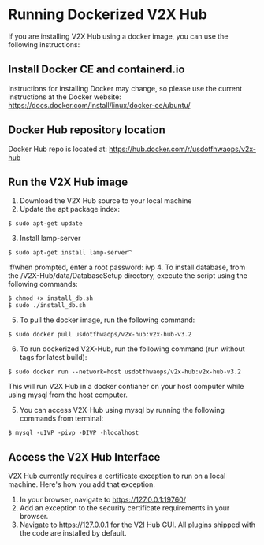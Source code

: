 # Running Dockerized V2X Hub

If you are installing V2X Hub using a docker image, you can use the following instructions:

## Install Docker CE and containerd.io

Instructions for installing Docker may change, so please use the current instructions at the Docker website:
https://docs.docker.com/install/linux/docker-ce/ubuntu/

## Docker Hub repository location

Docker Hub repo is located at: https://hub.docker.com/r/usdotfhwaops/v2x-hub

## Run the V2X Hub image

1.  Download the V2X Hub source to your local machine
2.  Update the apt package index:
```
$ sudo apt-get update
```
3. Install lamp-server
```
$ sudo apt-get install lamp-server^
```
if/when prompted, enter a root password: ivp
4. To install database, from the /V2X-Hub/data/DatabaseSetup directory, execute the script using the following commands:
```
$ chmod +x install_db.sh
$ sudo ./install_db.sh
```
5.  To pull the docker image, run the following command:
```
$ sudo docker pull usdotfhwaops/v2x-hub:v2x-hub-v3.2
```
6.  To run dockerized V2X-Hub, run the following command (run without tags for latest build):
```
$ sudo docker run --network=host usdotfhwaops/v2x-hub:v2x-hub-v3.2
```
This will run V2X Hub in a docker contianer on your host computer while using mysql from the host computer.

5.  You can access V2X-Hub using mysql by running the following commands from terminal:
```
$ mysql -uIVP -pivp -DIVP -hlocalhost
```
## Access the V2X Hub Interface

V2X Hub currently requires a certificate exception to run on a local machine.  Here's how you add that exception.

1.  In your browser, navigate to https://127.0.0.1:19760/
2.  Add an exception to the security certificate requirements in your browser.
3.  Navigate to https://127.0.0.1 for the V2I Hub GUI.  All plugins shipped with the code are installed by default.


